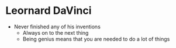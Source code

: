 # Leornard DaVinci
- Never finished any of his inventions
	- Always on to the next thing
	- Being genius means that you are needed to do a lot of things